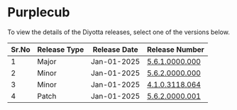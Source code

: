 # Purplecub

To view the details of the Diyotta releases, select one of the versions below.

| Sr.No | Release Type | Release Date | Release Number                                          |
| ----- | ------------ | ------------ | ------------------------------------------------------- |
| 1     | Major        | Jan-01-2025  | [5.6.1.0000.000](/docs/release-notes/5.6.1.0000.000.md) |
| 2     | Minor        | Jan-01-2025  | [5.6.2.0000.000](/docs/release-notes/5.6.2.0000.000.md) |
| 3     | Minor        | Jan-01-2025  | [4.1.0.3118.064](/docs/release-notes/4.1.0.3118.064.md) |
| 4     | Patch        | Jan-01-2025  | [5.6.2.0000.001](/docs/release-notes/5.6.2.0000.001.md) |
